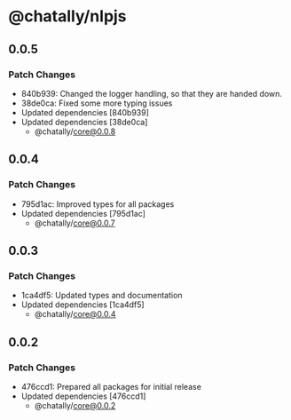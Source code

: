 # @chatally/nlpjs

## 0.0.5

### Patch Changes

- 840b939: Changed the logger handling, so that they are handed down.
- 38de0ca: Fixed some more typing issues
- Updated dependencies [840b939]
- Updated dependencies [38de0ca]
  - @chatally/core@0.0.8

## 0.0.4

### Patch Changes

- 795d1ac: Improved types for all packages
- Updated dependencies [795d1ac]
  - @chatally/core@0.0.7

## 0.0.3

### Patch Changes

- 1ca4df5: Updated types and documentation
- Updated dependencies [1ca4df5]
  - @chatally/core@0.0.4

## 0.0.2

### Patch Changes

- 476ccd1: Prepared all packages for initial release
- Updated dependencies [476ccd1]
  - @chatally/core@0.0.2
